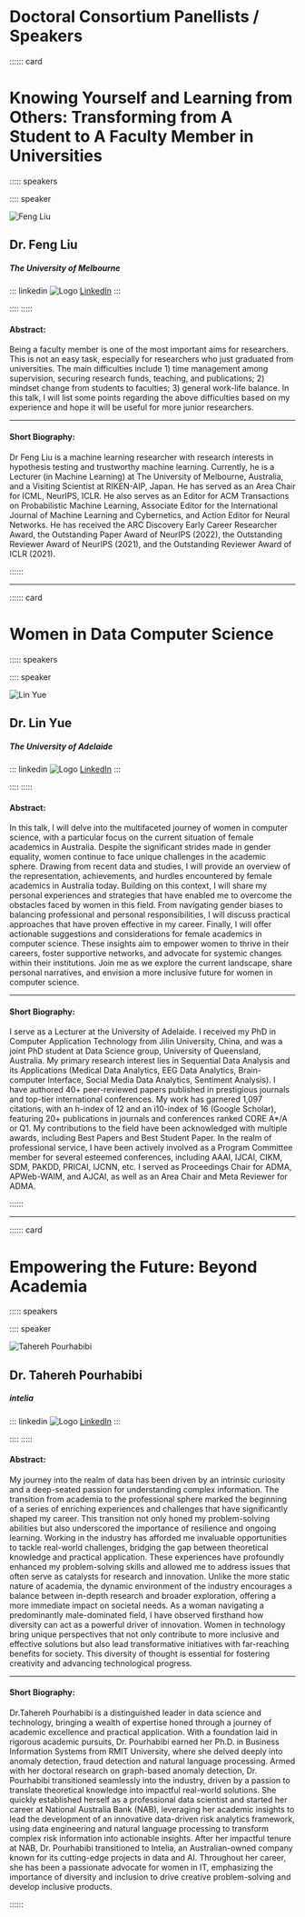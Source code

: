 # Doctoral Consortium Panellists / Speakers

:::::: card

# Knowing Yourself and Learning from Others: Transforming from A Student to A Faculty Member in Universities

::::: speakers

:::: speaker

![Feng Liu](./media/Speech/DC/Feng%20Liu.jpg)

## Dr. Feng Liu

##### The University of Melbourne

::: linkedin
![Logo](./media/LinkedIn.png) [LinkedIn](https://au.linkedin.com/in/alexfengliu)
:::

::::
:::::



#### Abstract:

Being a faculty member is one of the most important aims for researchers. This is not an easy task, especially for researchers who just graduated from universities. The main difficulties include 1) time management among supervision, securing research funds, teaching, and publications; 2) mindset change from students to faculties; 3) general work-life balance. In this talk, I will list some points regarding the above difficulties based on my experience and hope it will be useful for more junior researchers. 

---

#### Short Biography:

Dr Feng Liu is a machine learning researcher with research interests in hypothesis testing and trustworthy machine learning. Currently, he is a Lecturer (in Machine Learning) at The University of Melbourne, Australia, and a Visiting Scientist at RIKEN-AIP, Japan. He has served as an Area Chair for ICML, NeurIPS, ICLR. He also serves as an Editor for ACM Transactions on Probabilistic Machine Learning, Associate Editor for the International Journal of Machine Learning and Cybernetics, and Action Editor for Neural Networks. He has received the ARC Discovery Early Career Researcher Award, the Outstanding Paper Award of NeurIPS (2022), the Outstanding Reviewer Award of NeurIPS (2021), and the Outstanding Reviewer Award of ICLR (2021).

::::::

---

:::::: card

# Women in Data Computer Science

::::: speakers

:::: speaker

![Lin Yue](./media/Speech/DC/Lin%20Yue.jpg)

## Dr. Lin Yue

##### The University of Adelaide

::: linkedin
![Logo](./media/LinkedIn.png) [LinkedIn](https://au.linkedin.com/in/lin-yue-011b83216)
:::

::::
:::::



#### Abstract:

In this talk, I will delve into the multifaceted journey of women in computer science, with a particular focus on the current situation of female academics in Australia. Despite the significant strides made in gender equality, women continue to face unique challenges in the academic sphere. Drawing from recent data and studies, I will provide an overview of the representation, achievements, and hurdles encountered by female academics in Australia today. Building on this context, I will share my personal experiences and strategies that have enabled me to overcome the obstacles faced by women in this field. From navigating gender biases to balancing professional and personal responsibilities, I will discuss practical approaches that have proven effective in my career. Finally, I will offer actionable suggestions and considerations for female academics in computer science. These insights aim to empower women to thrive in their careers, foster supportive networks, and advocate for systemic changes within their institutions. Join me as we explore the current landscape, share personal narratives, and envision a more inclusive future for women in computer science.

---

#### Short Biography:

I serve as a Lecturer at the University of Adelaide. I received my PhD in Computer Application Technology from Jilin University, China, and was a joint PhD student at Data Science group, University of Queensland, Australia. My primary research interest lies in Sequential Data Analysis and its Applications (Medical Data Analytics, EEG Data Analytics, Brain-computer Interface, Social Media Data Analytics, Sentiment Analysis). I have authored 40+ peer-reviewed papers published in prestigious journals and top-tier international conferences. My work has garnered 1,097 citations, with an h-index of 12 and an i10-index of 16 (Google Scholar), featuring 20+ publications in journals and conferences ranked CORE A*/A or Q1. My contributions to the field have been acknowledged with multiple awards, including Best Papers and Best Student Paper. In the realm of professional service, I have been actively involved as a Program Committee member for several esteemed conferences, including AAAI, IJCAI, CIKM, SDM, PAKDD, PRICAI, IJCNN, etc. I served as Proceedings Chair for ADMA, APWeb-WAIM, and AJCAI, as well as an Area Chair and Meta Reviewer for ADMA.

::::::

---


:::::: card

# Empowering the Future: Beyond Academia

::::: speakers

:::: speaker

![Tahereh Pourhabibi](./media/Speech/DC/Tahereh%20Pourhabibi.jpg)

## Dr. Tahereh Pourhabibi

##### intelia

::: linkedin
![Logo](./media/LinkedIn.png) [LinkedIn](https://au.linkedin.com/in/taherehpourhabibi)
:::

::::
:::::



#### Abstract:

My journey into the realm of data has been driven by an intrinsic curiosity and a deep-seated passion for understanding complex information. The transition from academia to the professional sphere marked the beginning of a series of enriching experiences and challenges that have significantly shaped my career. This transition not only honed my problem-solving abilities but also underscored the importance of resilience and ongoing learning. Working in the industry has afforded me invaluable opportunities to tackle real-world challenges, bridging the gap between theoretical knowledge and practical application. These experiences have profoundly enhanced my problem-solving skills and allowed me to address issues that often serve as catalysts for research and innovation. Unlike the more static nature of academia, the dynamic environment of the industry encourages a balance between in-depth research and broader exploration, offering a more immediate impact on societal needs. As a woman navigating a predominantly male-dominated field, I have observed firsthand how diversity can act as a powerful driver of innovation. Women in technology bring unique perspectives that not only contribute to more inclusive and effective solutions but also lead transformative initiatives with far-reaching benefits for society. This diversity of thought is essential for fostering creativity and advancing technological progress.

---

#### Short Biography:

Dr.Tahereh Pourhabibi is a distinguished leader in data science and technology, bringing a wealth of expertise honed through a journey of academic excellence and practical application. With a foundation laid in rigorous academic pursuits, Dr. Pourhabibi earned her Ph.D. in Business Information Systems from RMIT University, where she delved deeply into anomaly detection, fraud detection and natural language processing. Armed with her doctoral research on graph-based anomaly detection, Dr. Pourhabibi transitioned seamlessly into the industry, driven by a passion to translate theoretical knowledge into impactful real-world solutions. She quickly established herself as a professional data scientist and started her career at National Australia Bank (NAB), leveraging her academic insights to lead the development of an innovative data-driven risk analytics framework, using data engineering and natural language processing to transform complex risk information into actionable insights. After her impactful tenure at NAB, Dr. Pourhabibi transitioned to Intelia, an Australian-owned company known for its cutting-edge projects in data and AI. Throughout her career, she has been a passionate advocate for women in IT, emphasizing the importance of diversity and inclusion to drive creative problem-solving and develop inclusive products.

::::::